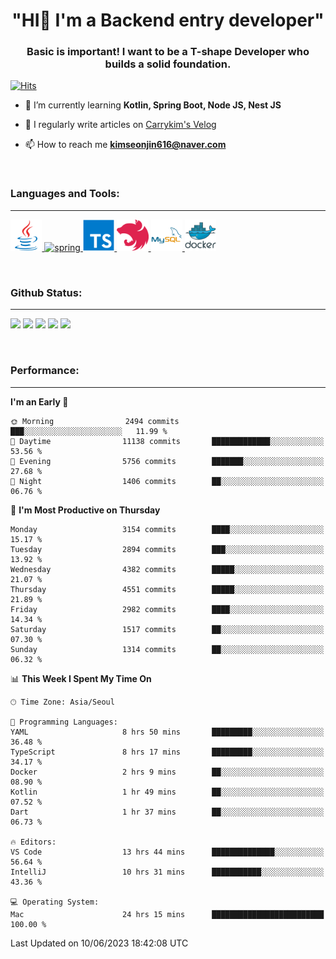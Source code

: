 <h1 align="center">"HI👋 I'm a Backend entry developer" </h1>
<h3 align="center">Basic is important! I want to be a T-shape Developer who builds a solid foundation.</h3>

[![Hits](https://hits.seeyoufarm.com/api/count/incr/badge.svg?url=https%3A%2F%2Fgithub.com%2Fgimseonjin&count_bg=%2318BFE5&title_bg=%23555555&icon=ko-fi.svg&icon_color=%23E7E7E7&title=hits&edge_flat=false)](https://hits.seeyoufarm.com)

- 🌱 I’m currently learning **Kotlin, Spring Boot, Node JS, Nest JS**

- 📝 I regularly write articles on [Carrykim's Velog](https://velog.io/@carrykim)

- 📫 How to reach me **kimseonjin616@naver.com**

<br/>

<h3 align="left">Languages and Tools:</h3>

***

<p align="left"> 
 <a href="https://www.java.com" target="_blank" rel="noreferrer"> <img src="https://raw.githubusercontent.com/devicons/devicon/master/icons/java/java-original.svg" alt="java" width="10%" height="10%"/> </a>
 <a href="https://spring.io/" target="_blank" rel="noreferrer"> <img src="https://www.vectorlogo.zone/logos/springio/springio-icon.svg" alt="spring" width="10%" height="10%"/> </a>
  <a href="https://www.typescriptlang.org/" target="_blank" rel="noreferrer"> <img src="https://raw.githubusercontent.com/devicons/devicon/master/icons/typescript/typescript-original.svg" alt="typescript" width="10%" height="10%"/> </a>
<a href="https://nestjs.com/" target="_blank" rel="noreferrer"> <img src="https://raw.githubusercontent.com/devicons/devicon/master/icons/nestjs/nestjs-plain.svg" alt="nestjs" width="10%" height="10%"/> </a> 
<a href="https://www.mysql.com/" target="_blank" rel="noreferrer"> <img src="https://raw.githubusercontent.com/devicons/devicon/master/icons/mysql/mysql-original-wordmark.svg" alt="mysql" width="10%" height="10%"/>  </a>
 <a href="https://www.docker.com/" target="_blank" rel="noreferrer"> <img src="https://raw.githubusercontent.com/devicons/devicon/master/icons/docker/docker-original-wordmark.svg" alt="docker" width="10%" height="10%"/> </a>
 </p>
</p>

<br/>

<h3 align="left">Github Status:</h3>

***

![](http://github-profile-summary-cards.vercel.app/api/cards/profile-details?username=gimseonjin&theme=nord_bright)
![](http://github-profile-summary-cards.vercel.app/api/cards/repos-per-language?username=gimseonjin&theme=nord_bright)
![](http://github-profile-summary-cards.vercel.app/api/cards/most-commit-language?username=gimseonjin&theme=nord_bright)
![](http://github-profile-summary-cards.vercel.app/api/cards/stats?username=gimseonjin&theme=nord_bright)
![](http://github-profile-summary-cards.vercel.app/api/cards/productive-time?username=gimseonjin&theme=nord_bright&utcOffset=8)


<br/>

<h3 align="left">Performance:</h3>

***

<!--START_SECTION:waka-->
**I'm an Early 🐤** 

```text
🌞 Morning                2494 commits        ███░░░░░░░░░░░░░░░░░░░░░░   11.99 % 
🌆 Daytime                11138 commits       █████████████░░░░░░░░░░░░   53.56 % 
🌃 Evening                5756 commits        ███████░░░░░░░░░░░░░░░░░░   27.68 % 
🌙 Night                  1406 commits        ██░░░░░░░░░░░░░░░░░░░░░░░   06.76 % 
```
📅 **I'm Most Productive on Thursday** 

```text
Monday                   3154 commits        ████░░░░░░░░░░░░░░░░░░░░░   15.17 % 
Tuesday                  2894 commits        ███░░░░░░░░░░░░░░░░░░░░░░   13.92 % 
Wednesday                4382 commits        █████░░░░░░░░░░░░░░░░░░░░   21.07 % 
Thursday                 4551 commits        █████░░░░░░░░░░░░░░░░░░░░   21.89 % 
Friday                   2982 commits        ████░░░░░░░░░░░░░░░░░░░░░   14.34 % 
Saturday                 1517 commits        ██░░░░░░░░░░░░░░░░░░░░░░░   07.30 % 
Sunday                   1314 commits        ██░░░░░░░░░░░░░░░░░░░░░░░   06.32 % 
```


📊 **This Week I Spent My Time On** 

```text
🕑︎ Time Zone: Asia/Seoul

💬 Programming Languages: 
YAML                     8 hrs 50 mins       █████████░░░░░░░░░░░░░░░░   36.48 % 
TypeScript               8 hrs 17 mins       █████████░░░░░░░░░░░░░░░░   34.17 % 
Docker                   2 hrs 9 mins        ██░░░░░░░░░░░░░░░░░░░░░░░   08.90 % 
Kotlin                   1 hr 49 mins        ██░░░░░░░░░░░░░░░░░░░░░░░   07.52 % 
Dart                     1 hr 37 mins        ██░░░░░░░░░░░░░░░░░░░░░░░   06.73 % 

🔥 Editors: 
VS Code                  13 hrs 44 mins      ██████████████░░░░░░░░░░░   56.64 % 
IntelliJ                 10 hrs 31 mins      ███████████░░░░░░░░░░░░░░   43.36 % 

💻 Operating System: 
Mac                      24 hrs 15 mins      █████████████████████████   100.00 % 
```


 Last Updated on 10/06/2023 18:42:08 UTC
<!--END_SECTION:waka-->

<div align="center">
  
